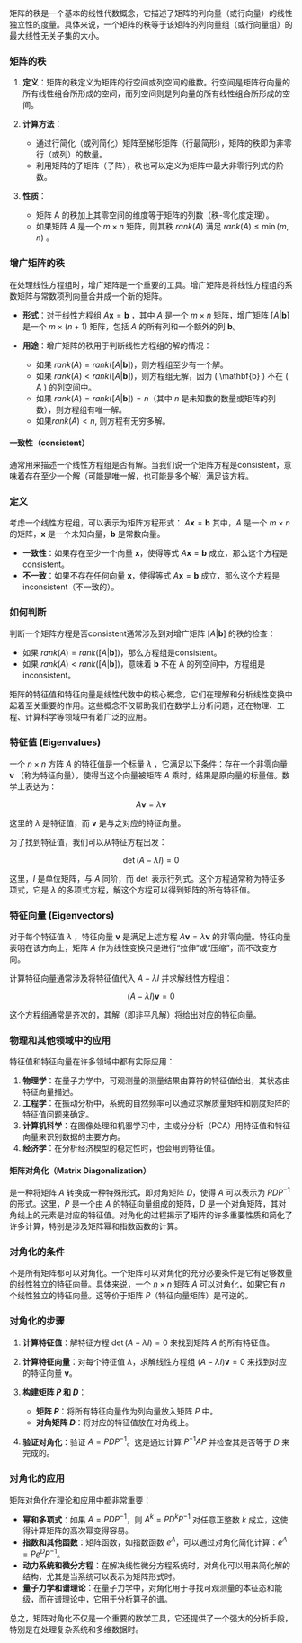 矩阵的秩是一个基本的线性代数概念，它描述了矩阵的列向量（或行向量）的线性独立性的度量。具体来说，一个矩阵的秩等于该矩阵的列向量组（或行向量组）的最大线性无关子集的大小。

### 矩阵的秩

1. **定义**：矩阵的秩定义为矩阵的行空间或列空间的维数。行空间是矩阵行向量的所有线性组合所形成的空间，而列空间则是列向量的所有线性组合所形成的空间。

2. **计算方法**：
   - 通过行简化（或列简化）矩阵至梯形矩阵（行最简形），矩阵的秩即为非零行（或列）的数量。
   - 利用矩阵的子矩阵（子阵），秩也可以定义为矩阵中最大非零行列式的阶数。

3. **性质**：
   - 矩阵 A 的秩加上其零空间的维度等于矩阵的列数（秩-零化度定理）。
   - 如果矩阵 $A$ 是一个 $m \times n$ 矩阵，则其秩 $rank(A)$ 满足 $rank(A) \leq \min(m, n)$ 。

### 增广矩阵的秩

在处理线性方程组时，增广矩阵是一个重要的工具。增广矩阵是将线性方程组的系数矩阵与常数项列向量合并成一个新的矩阵。

- **形式**：对于线性方程组 $A\mathbf{x} = \mathbf{b}$ ，其中 $A$ 是一个 $m \times n$  矩阵，增广矩阵 $[A | \mathbf{b}]$  是一个 $m \times (n+1)$ 矩阵，包括 $A$  的所有列和一个额外的列 $\mathbf{b}$。

- **用途**：增广矩阵的秩用于判断线性方程组的解的情况：
  - 如果 $rank(A) = rank([A | \mathbf{b}])$，则方程组至少有一个解。
  - 如果 $rank(A) < rank([A | \mathbf{b}])$，则方程组无解，因为 \( \mathbf{b} \) 不在 \( A \) 的列空间中。
  - 如果 $rank(A) = rank([A | \mathbf{b}]) = n$（其中 $n$ 是未知数的数量或矩阵的列数），则方程组有唯一解。
  - 如果$rank(A) < n$, 则方程有无穷多解。


#### 一致性（consistent）
通常用来描述一个线性方程组是否有解。当我们说一个矩阵方程是consistent，意味着存在至少一个解（可能是唯一解，也可能是多个解）满足该方程。

### 定义

考虑一个线性方程组，可以表示为矩阵方程形式：
$A\mathbf{x} = \mathbf{b}$
其中，$A$ 是一个 $m \times n$  的矩阵，$\mathbf{x}$ 是一个未知向量，$\mathbf{b}$ 是常数向量。

- **一致性**：如果存在至少一个向量 $\mathbf{x}$，使得等式 $A\mathbf{x} = \mathbf{b}$ 成立，那么这个方程是consistent。
- **不一致**：如果不存在任何向量 $\mathbf{x}$，使得等式 $A\mathbf{x} = \mathbf{b}$ 成立，那么这个方程是inconsistent（不一致的）。

### 如何判断

判断一个矩阵方程是否consistent通常涉及到对增广矩阵 $[A|\mathbf{b}]$ 的秩的检查：

- 如果 $rank(A) = rank([A|\mathbf{b}$])，那么方程组是consistent。
- 如果 $rank(A) < rank([A|\mathbf{b}])$，意味着 $\mathbf{b}$ 不在 A 的列空间中，方程组是inconsistent。

矩阵的特征值和特征向量是线性代数中的核心概念，它们在理解和分析线性变换中起着至关重要的作用。这些概念不仅帮助我们在数学上分析问题，还在物理、工程、计算科学等领域中有着广泛的应用。

### 特征值 (Eigenvalues)

一个  $n \times n$  方阵 $A$  的特征值是一个标量 $\lambda$ ，它满足以下条件：存在一个非零向量 $\mathbf{v}$ （称为特征向量），使得当这个向量被矩阵 $A$  乘时，结果是原向量的标量倍。数学上表达为：

$$
A\mathbf{v} = \lambda \mathbf{v}
$$

这里的  $\lambda$  是特征值，而 $\mathbf{v}$ 是与之对应的特征向量。

为了找到特征值，我们可以从特征方程出发：

$$
\det(A - \lambda I) = 0
$$

这里，$I$  是单位矩阵，与 $A$  同阶，而 $\det$ 表示行列式。这个方程通常称为特征多项式，它是 $\lambda$ 的多项式方程，解这个方程可以得到矩阵的所有特征值。

### 特征向量 (Eigenvectors)

对于每个特征值 $\lambda$ ，特征向量 $\mathbf{v}$  是满足上述方程 $A\mathbf{v} = \lambda \mathbf{v}$ 的非零向量。特征向量表明在该方向上，矩阵 $A$  作为线性变换只是进行“拉伸”或“压缩”，而不改变方向。

计算特征向量通常涉及将特征值代入 $A - \lambda I$ 并求解线性方程组：

$$
(A - \lambda I)\mathbf{v} = 0
$$

这个方程组通常是齐次的，其解（即非平凡解）将给出对应的特征向量。

### 物理和其他领域中的应用

特征值和特征向量在许多领域中都有实际应用：

1. **物理学**：在量子力学中，可观测量的测量结果由算符的特征值给出，其状态由特征向量描述。
2. **工程学**：在振动分析中，系统的自然频率可以通过求解质量矩阵和刚度矩阵的特征值问题来确定。
3. **计算机科学**：在图像处理和机器学习中，主成分分析（PCA）用特征值和特征向量来识别数据的主要方向。
4. **经济学**：在分析经济模型的稳定性时，也会用到特征值。


#### 矩阵对角化（Matrix Diagonalization）
是一种将矩阵 $A$ 转换成一种特殊形式，即对角矩阵 $D$，使得 $A$ 可以表示为 $PDP^{-1}$ 的形式。这里，$P$ 是一个由 $A$ 的特征向量组成的矩阵，$D$ 是一个对角矩阵，其对角线上的元素是对应的特征值。对角化的过程揭示了矩阵的许多重要性质和简化了许多计算，特别是涉及矩阵幂和指数函数的计算。

### 对角化的条件
不是所有矩阵都可以对角化。一个矩阵可以对角化的充分必要条件是它有足够数量的线性独立的特征向量。具体来说，一个 $n \times n$ 矩阵 $A$ 可以对角化，如果它有 $n$ 个线性独立的特征向量。这等价于矩阵 $P$（特征向量矩阵）是可逆的。

### 对角化的步骤
1. **计算特征值**：解特征方程 $\det(A - \lambda I) = 0$ 来找到矩阵 $A$ 的所有特征值。

2. **计算特征向量**：对每个特征值 $\lambda$，求解线性方程组 $(A - \lambda I)\mathbf{v} = 0$ 来找到对应的特征向量 $\mathbf{v}$。

3. **构建矩阵 $P$ 和 $D$**：
   - **矩阵 $P$**：将所有特征向量作为列向量放入矩阵 $P$ 中。
   - **对角矩阵 $D$**：将对应的特征值放在对角线上。

4. **验证对角化**：验证 $A = PDP^{-1}$。这是通过计算 $P^{-1}AP$ 并检查其是否等于 $D$ 来完成的。

### 对角化的应用
矩阵对角化在理论和应用中都非常重要：

- **幂和多项式**：如果 $A = PDP^{-1}$，则 $A^k = PD^kP^{-1}$ 对任意正整数 $k$ 成立，这使得计算矩阵的高次幂变得容易。
- **指数和其他函数**：矩阵函数，如指数函数 $e^A$，可以通过对角化简化计算：$e^A = Pe^DP^{-1}$。
- **动力系统和微分方程**：在解决线性微分方程系统时，对角化可以用来简化解的结构，尤其是当系统可以表示为矩阵形式时。
- **量子力学和谱理论**：在量子力学中，对角化用于寻找可观测量的本征态和能级，而在谱理论中，它用于分析算子的谱。

总之，矩阵对角化不仅是一个重要的数学工具，它还提供了一个强大的分析手段，特别是在处理复杂系统和多维数据时。